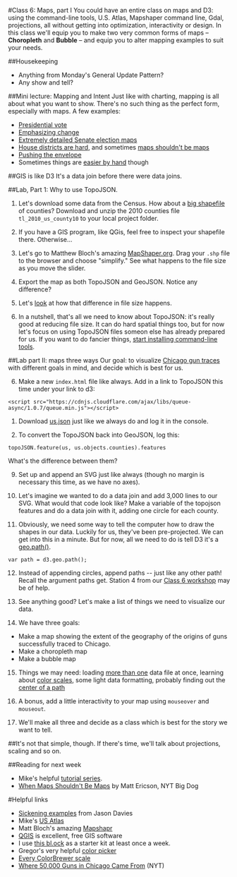#Class 6: Maps, part I
You could have an entire class on maps and D3: using the command-line tools, U.S. Atlas, Mapshaper command line, Gdal, projections, all without getting into optimization, interactivity or design. In this class we'll equip you to make two very common forms of maps – **Choropleth** and **Bubble** – and equip you to alter mapping examples to suit your needs.

##Housekeeping
  * Anything from Monday's General Update Pattern?
  * Any show and tell?

##Mini lecture: Mapping and Intent
Just like with charting, mapping is all about what you want to show. There's no such thing as the perfect form, especially with maps. A few examples:
  
  * [Presidential vote](http://elections.nytimes.com/2012/results/president)
  * [Emphasizing change](http://www.nytimes.com/interactive/2012/11/07/us/politics/obamas-diverse-base-of-support.html)
  * [Extremely detailed Senate election maps](http://www.nytimes.com/interactive/2014/11/04/upshot/senate-maps.html)
  * [House districts are hard](http://elections.nytimes.com/2014/results/house), and sometimes [maps shouldn't be maps](http://www.ericson.net/content/2011/10/when-maps-shouldnt-be-maps/)
  * [Pushing the envelope](https://www.flickr.com/photos/dukefifa/6307925837/)
  * Sometimes things are [easier by hand](http://farm9.staticflickr.com/8203/8199825791_e7f7919f8d_o.jpg) though

##GIS is like D3
It's a data join before there were data joins.

##Lab, Part 1: Why to use TopoJSON.

1. Let's download some data from the Census. How about a [big shapefile](https://www.census.gov/cgi-bin/geo/shapefiles2010/main) of counties? Download and unzip the 2010 counties file `tl_2010_us_county10` to your local project folder. 

1. If you have a GIS program, like QGis, feel free to inspect your shapefile there. Otherwise...

2. Let's go to Matthew Bloch's amazing [MapShaper.org](http://mapshaper.org/). Drag your `.shp` file to the browser and choose "simplify." See what happens to the file size as you move the slider.

3. Export the map as both TopoJSON and GeoJSON. Notice any difference?

4. Let's [look](http://bost.ocks.org/mike/simplify/) at how that difference in file size happens.

5. In a nutshell, that's all we need to know about TopoJSON: it's really good at reducing file size. It can do hard spatial things too, but for now let's focus on using TopoJSON files someon else has already prepared for us. If you want to do fancier things, [start installing command-line tools](http://bost.ocks.org/mike/map/#installing-tools).

##Lab part II: maps three ways
Our goal: to visualize [Chicago gun traces](guns-history.csv) with different goals in mind, and decide which is best for us.

6. Make a new `index.html` file like always. Add in a link to TopoJSON this time under your link to d3:

```
<script src="https://cdnjs.cloudflare.com/ajax/libs/queue-async/1.0.7/queue.min.js"></script>
```

1. Download [us.json](us.json) just like we always do and log it in the console.

8. To convert the TopoJSON back into GeoJSON, log this:

```
topoJSON.feature(us, us.objects.counties).features
```

What's the difference between them?

9. Set up and append an SVG just like always (though no margin is necessary this time, as we have no axes).

10. Let's imagine we wanted to do a data join and add 3,000 lines to our SVG. What would that code look like? Make a variable of the topojson features and do a data join with it, adding one circle for each county.

<!-- ```
svg.append("g")
    .attr("class", "counties")
  .selectAll("path")
    .data(TopoJSON.feature(us, us.objects.counties).features)
  .enter().append("path")
    .attr("d", path)
``` -->

11. Obviously, we need some way to tell the computer how to draw the shapes in our data. Luckily for us, they've been pre-projected. We can get into this in a minute. But for now, all we need to do is tell D3 it's a [geo.path()](https://github.com/mbostock/d3/wiki/Geo-Paths#path).  

```
var path = d3.geo.path();
```

12. Instead of appending circles, append paths -- just like any other path! Recall the argument paths get. Station 4 from our [Class 6 workshop](../class6/index.md) may be of help.

13. See anything good? Let's make a list of things we need to visualize our data.

14. We have three goals:
  * Make a map showing the extent of the geography of the origins of guns successfully traced to Chicago.
  * Make a choropleth map
  * Make a bubble map 

15. Things we may need: loading [more than one](http://bl.ocks.org/mapsam/6090056) data file at once, learning about [color scales](https://github.com/mbostock/d3/wiki/Quantitative-Scales#threshold-scales), some light data formatting, probably finding out the [center of a path](https://github.com/mbostock/d3/wiki/Geo-Paths#path_centroid)

16. A bonus, add a little interactivity to your map using `mouseover` and `mouseout`.

16. We'll make all three and decide as a class which is best for the story we want to tell.

##It's not that simple, though.
If there's time, we'll talk about projections, scaling and so on.

##Reading for next week
  * Mike's helpful [tutorial series](http://bost.ocks.org/mike/map/).
  * [When Maps Shouldn't Be Maps](http://www.ericson.net/content/2011/10/when-maps-shouldnt-be-maps/) by Matt Ericson, NYT Big Dog

#Helpful links
  * [Sickening examples](https://www.jasondavies.com/maps/) from Jason Davies
  * Mike's [US Atlas](https://github.com/mbostock/us-atlas)
  * Matt Bloch's amazing [Mapshapr](http://mapshaper.org/)
  * [QGIS](http://www.qgis.org/en/site/) is excellent, free GIS software 
  * I use [this bl.ock](http://bl.ocks.org/mbostock/3306362) as a starter kit at least once a week.
  * Gregor's very helpful [color picker](http://gka.github.io/palettes/#colors=lightyellow,orange,deeppink,darkred|steps=7|bez=1|coL=1)
  * [Every ColorBrewer scale](http://bl.ocks.org/mbostock/5577023)
  * [Where 50,000 Guns in Chicago Came From](http://www.nytimes.com/interactive/2013/01/29/us/where-50000-guns-in-chicago-came-from.html) (NYT)